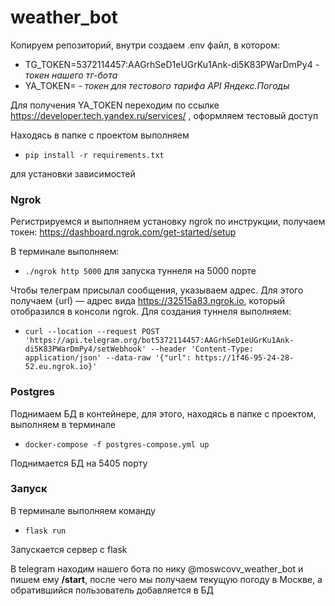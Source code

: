 # weather_bot

Копируем репозиторий, внутри создаем .env файл, в котором:
- TG_TOKEN=5372114457:AAGrhSeD1eUGrKu1Ank-di5K83PWarDmPy4 - _токен нашего тг-бота_
- YA_TOKEN= - _токен для тестового тарифа API Яндекс.Погоды_

Для получения YA_TOKEN переходим по ссылке https://developer.tech.yandex.ru/services/ , оформляем тестовый доступ

Находясь в папке с проектом выполняем 
- `pip install -r requirements.txt`

для установки зависимостей

### Ngrok
Регистрируемся и выполняем установку ngrok по инструкции, получаем токен:
https://dashboard.ngrok.com/get-started/setup

В терминале выполняем:
- `./ngrok http 5000` для запуска туннеля на 5000 порте

Чтобы телеграм присылал сообщения, указываем адрес. Для этого получаем {url} — адрес вида https://32515a83.ngrok.io, который отобразился в консоли ngrok. Для создания туннеля выполняем:
- `curl --location --request POST 'https://api.telegram.org/bot5372114457:AAGrhSeD1eUGrKu1Ank-di5K83PWarDmPy4/setWebhook' --header 'Content-Type: application/json' --data-raw '{"url": https://1f46-95-24-28-52.eu.ngrok.io}'`

### Postgres
Поднимаем БД в контейнере, для этого, находясь в папке с проектом, выполняем в терминале
- `docker-compose -f postgres-compose.yml up`

Поднимается БД на 5405 порту

### Запуск

В терминале выполняем команду
- `flask run`

Запускается сервер с flask

В telegram находим нашего бота по нику @moswcovv_weather_bot и пишем ему **/start**, после чего мы получаем текущую погоду в Москве, а обратившийся пользователь добавляется в БД